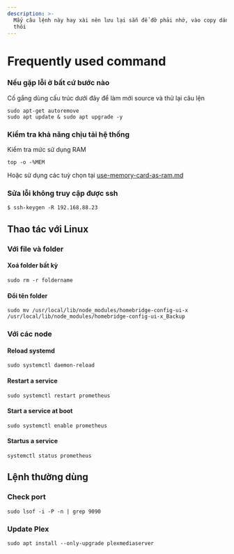 ```yaml
---
description: >-
  Mấy câu lệnh này hay xài nên lưu lại sẵn để đỡ phải nhớ, vào copy dán terminal
  thôi
---
```


# Frequently used command

### Nếu gặp lỗi ở bất cứ bước nào

Cố gắng dùng cấu trúc dưới đây để làm mới source và thử lại câu lện

```
sudo apt-get autoremove
sudo apt update & sudo apt upgrade -y
```

### Kiểm tra khả năng chịu tải hệ thống

Kiểm tra mức sử dụng RAM

`top -o -%MEM`

Hoặc sử dụng các tuỳ chọn tại [use-memory-card-as-ram.md](../use-memory-card-as-ram.md "mention")

### Sửa lỗi không truy cập được ssh

`$ ssh-keygen -R 192.168.88.23`

## Thao tác với Linux

### Với file và folder

#### Xoá folder bất kỳ

`sudo rm -r foldername`

#### Đổi tên folder

`sudo mv /usr/local/lib/node_modules/homebridge-config-ui-x /usr/local/lib/node_modules/homebridge-config-ui-x_Backup`

### Với các node

#### Reload systemd

`sudo systemctl daemon-reload`

#### Restart a service

`sudo systemctl restart prometheus`

#### Start a service at boot

`sudo systemctl enable prometheus`

#### Startus a service

`systemctl status prometheus`

## Lệnh thường dùng

### Check port

`sudo lsof -i -P -n | grep 9090`

### Update Plex

`sudo apt install --only-upgrade plexmediaserver`
